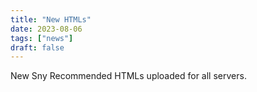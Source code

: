 ```yaml
---
title: "New HTMLs"
date: 2023-08-06
tags: ["news"]
draft: false
---
```


New Sny Recommended HTMLs uploaded for all servers.
